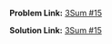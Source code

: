 **Problem Link:** [3Sum #15](https://leetcode.com/problems/3sum/)

**Solution Link:** [3Sum #15](./Solution.java)